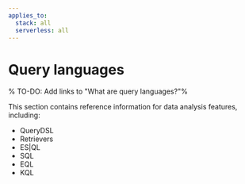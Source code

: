 ```yaml
---
applies_to:
  stack: all
  serverless: all
---
```

# Query languages

% TO-DO: Add links to "What are query languages?"%

This section contains reference information for data analysis features, including:

* QueryDSL
* Retrievers
* ES|QL
* SQL
* EQL
* KQL